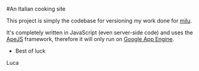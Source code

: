#An Italian cooking site

This project is simply the codebase for versioning my work done for
[milu](http://milu-app.appspot.com).

It's completely written in JavaScript (even server-side code) and uses
 the [ApeJS](https://github.com/lmatteis/apejs/) framework, therefore it will
 only run on [Google App Engine](http://code.google.com/appengine/).

- Best of luck

Luca
